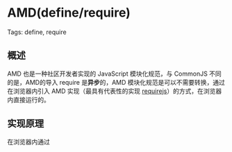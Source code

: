 # AMD(define/require)

Tags: define, require

## 概述

AMD 也是一种社区开发者实现的 JavaScript 模块化规范，与 CommonJS 不同的是，AMD的导入 require 是**异步**的，AMD 模块化规范是可以不需要转换，通过在浏览器内引入 AMD 实现（最具有代表性的实现 [requirejs](https://requirejs.org/)）的方式，在浏览器内直接运行的。

## 实现原理

在浏览器内通过 <script> 标签引入了 AMD 规范的实现之后，会在浏览器全局注册两个函数:

- define 函数：用于声明模块，接受3个参数，模块的名称、模块依赖的其他模块名称数组以及生成模块的函数
- require 函数：用于通过模块的名称导入对应的模块

```jsx
// 定义一个模块
define('module', ['dep'], function(dep) {
  return exports;
});

// 导入和使用
require(['module'], function(module) {
});
```

## 优点

- 可在不转换代码的情况下直接在浏览器中运行；
- 可异步加载依赖；
- 可并行加载多个依赖；
- 代码可运行在浏览器环境和 Node.js 环境下。

## 缺点

不管是在浏览器环境还是 NodeJS 环境，JavaScript 原生都是不支持 AMD 模块化规范的，需要引入对应的库之后才能使用。

并且 AMD 模块化的实现库，必须要在模块声明之前就加载完成。

浏览器原生是不支持 AMD 的，需要导入实现了 AMD 模块化规范的库（例如 [requirejs](https://requirejs.org/)），才可以使用。

## 实现原理

导入了 AMD 模块化规范的实现后，会在浏览器的上下文内挂载两个函数，一个 define 函数用于声明模块，一个 require 函数用于导入模块。

```jsx
// 定义一个模块
define('module', ['dep'], function(dep) {
  return exports;
});

// 导入和使用
require(['module'], function(module) {
});
```

AMD 也是一种社区开发者实现的 JavaScript 模块化规范，同样采用一个 require 函数来导入模块，但是 AMD 内的 require 函数是异步执行的。

## 优点

- 可在不转换代码的情况下直接在浏览器中运行（但是一定要保证 AMD 实现库加载后，其他的脚本再执行）；
- 可异步加载依赖；
- 可并行加载多个依赖；
- 代码可运行在浏览器环境和 Node.js 环境下。